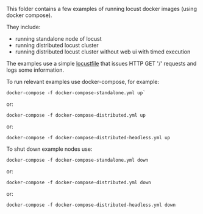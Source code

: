 This folder contains a few examples of running locust docker images (using docker compose).

They include:
* running standalone node of locust 
* running distributed locust cluster
* running distributed locust cluster without web ui with timed execution

The examples use a simple [locustfile](locust-scripts) that issues HTTP GET '/' requests and logs some information.

To run relevant examples use docker-compose, for example:
```
docker-compose -f docker-compose-standalone.yml up`
```
or:
```
docker-compose -f docker-compose-distributed.yml up
```
or:
```
docker-compose -f docker-compose-distributed-headless.yml up
```


To shut down example nodes use:
```
docker-compose -f docker-compose-standalone.yml down
```
or:
```
docker-compose -f docker-compose-distributed.yml down
```
or:
```
docker-compose -f docker-compose-distributed-headless.yml down
```